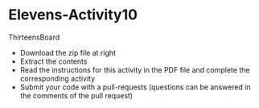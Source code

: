 # Elevens-Activity10
ThirteensBoard

- Download the zip file at right
- Extract the contents
- Read the instructions for this activity in the PDF file and complete the corresponding activity
- Submit your code with a pull-requests (questions can be answered in the comments of the pull request)
